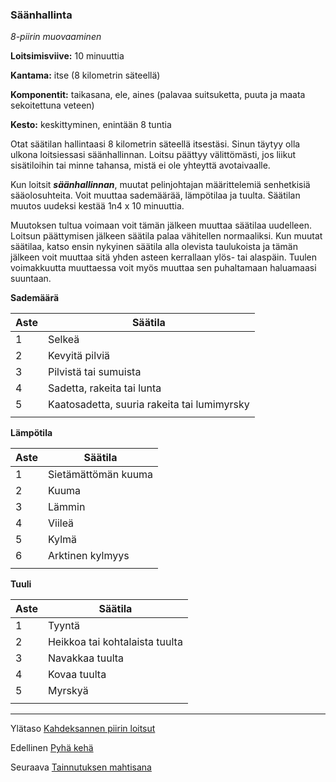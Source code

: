 ### Säänhallinta

*8-piirin muovaaminen*

**Loitsimisviive:** 10 minuuttia

**Kantama:** itse (8 kilometrin säteellä)

**Komponentit:** taikasana, ele, aines (palavaa suitsuketta, puuta ja maata sekoitettuna veteen)

**Kesto:** keskittyminen, enintään 8 tuntia

Otat säätilan hallintaasi 8 kilometrin säteellä itsestäsi. Sinun täytyy olla ulkona loitsiessasi säänhallinnan. Loitsu päättyy välittömästi, jos liikut sisätiloihin tai minne tahansa, mistä ei ole yhteyttä avotaivaalle.

Kun loitsit ***säänhallinnan***, muutat pelinjohtajan määrittelemiä senhetkisiä sääolosuhteita. Voit muuttaa sademäärää, lämpötilaa ja tuulta. Säätilan muutos uudeksi kestää 1n4 x 10 minuuttia.

Muutoksen tultua voimaan voit tämän jälkeen muuttaa säätilaa uudelleen. Loitsun päättymisen jälkeen säätila palaa vähitellen normaaliksi. Kun muutat säätilaa, katso ensin nykyinen säätila alla olevista taulukoista ja tämän jälkeen voit muuttaa sitä yhden asteen kerrallaan ylös- tai alaspäin. Tuulen voimakkuutta muuttaessa voit myös muuttaa sen puhaltamaan haluamaasi suuntaan. 

**Sademäärä**

| Aste  | Säätila                                     |
|-------|---------------------------------------------|
| 1     | Selkeä                                      |
| 2     | Kevyitä pilviä                              |
| 3     | Pilvistä tai sumuista                       |
| 4     | Sadetta, rakeita tai lunta                  |
| 5     | Kaatosadetta, suuria rakeita tai lumimyrsky |
|       |                                             |

**Lämpötila**

| Aste  | Säätila             |
|-------|---------------------|
| 1     | Sietämättömän kuuma |
| 2     | Kuuma               |
| 3     | Lämmin              |
| 4     | Viileä              |
| 5     | Kylmä               |
| 6     | Arktinen kylmyys    |
|       |                     |

**Tuuli**

| Aste  | Säätila                        |
|-------|--------------------------------|
| 1     | Tyyntä                         |
| 2     | Heikkoa tai kohtalaista tuulta |
| 3     | Navakkaa tuulta                |
| 4     | Kovaa tuulta                   |
| 5     | Myrskyä                        |
|       |                                |

---

Ylätaso [Kahdeksannen piirin loitsut](8_piirin_loitsut)

Edellinen [Pyhä kehä](Pyhä_kehä)

Seuraava [Tainnutuksen mahtisana](Tainnutuksen_mahtisana)

